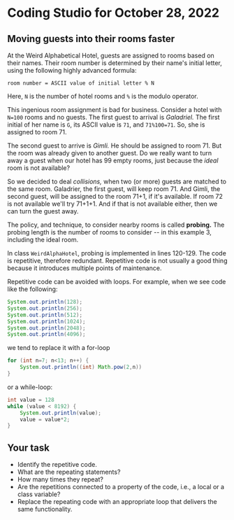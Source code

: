 # Coding Studio for October 28, 2022

## Moving guests into their rooms faster

At the Weird Alphabetical Hotel, guests are assigned to rooms based on their names. Their room number is determined by their name's initial letter, using the following highly advanced formula:

``room number = ASCII value of initial letter % N``

Here, ``N`` is the number of hotel rooms and ``%`` is the modulo operator.

This ingenious room  assignment is bad for business. Consider a hotel with ``N=100`` rooms and no guests. The first guest to arrival is *Galadriel.* The first initial of her name is ``G``, its ASCII value is ``71``, and ``71%100=71``. So, she is assigned to room 71.

The second guest to arrive is *Gimli.* He should be assigned to room 71. But the room was already given to another guest. Do we really want to turn away a guest when our hotel has 99 empty rooms, just because the *ideal* room is not available?

So we decided to deal *collisions,*  when two (or more) guests are matched to the same room. Galadrier, the first guest, will keep room 71. And Gimli, the second guest, will be assigned to the room 71+1, if it's available. If room 72 is not available we'll try 71+1+1. And if that is not available either, then we can turn the guest away.

The policy, and technique, to consider nearby rooms is called **probing.** The probing length is the number of rooms to consider -- in this example 3, including the ideal room.

In class ``WeirdAlphaHotel``, probing is implemented in lines 120-129. The code is repetitive, therefore redundant. Repetitive code is not usually a good thing because it introduces multiple points of maintenance.

Repetitive code can be avoided with loops. For example, when we see code like the following:

```java
System.out.println(128);
System.out.println(256);
System.out.println(512);
System.out.println(1024);
System.out.println(2048);
System.out.println(4096);
```

we tend to replace it with a for-loop

```java
for (int n=7; n<13; n++) {
    System.out.println((int) Math.pow(2,n))
}
```

or a while-loop:

```java
int value = 128
while (value < 8192) {
    System.out.println(value);
    value = value*2;
}
```

## Your task

* Identify the repetitive code. 
* What are the repeating statements? 
* How many times they repeat?
* Are the repetitions connected to a property of the code, i.e., a local or a class variable?
* Replace the repeating code with an appropriate loop that delivers the same functionality.